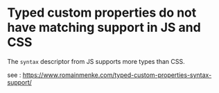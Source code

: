 # Typed custom properties do not have matching support in JS and CSS

The `syntax` descriptor from JS supports more types than CSS.

see : https://www.romainmenke.com/typed-custom-properties-syntax-support/

